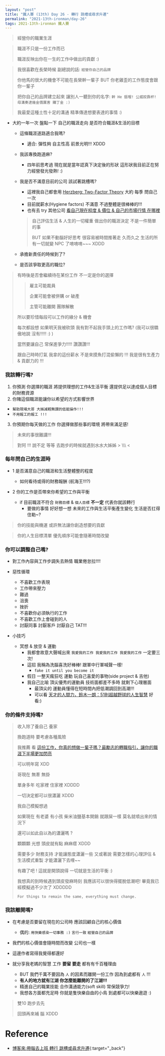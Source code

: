 ```yaml
---
layout: "post"
title: "鐵人賽 (13th) Day 26 - 轉行 跳槽或尋求升遷"
permalink: "2021-13th-ironman/day-26"
tags: 2021-13th-ironman 鐵人賽
---
```


> 經營你的職業生涯

> 職涯不只是一份工作而已 
>
> 職涯反映出你在一生的工作中做出的貢獻 :)

> 我很喜歡在長榮時候 副總說的話: `經營你自己的品牌` 
>
> 你他馬的很大的機會不可能在長榮幹一輩子 BUT 你老雞歪的工作態度會跟你一輩子 
>
> 把你自己的品牌建立起來 讓別人一聽到你的名字: `幹 He 摳喔! 公威姣靠杯! 母溝奏逮幾金價厲害 購丁金 :)`
>
> 我最愛這種土性十足的溝通 精準傳達想要表達的事情 :)


- 大約一年一次 盤點一下 自己的職涯走向 是否符合職涯&生活的目標
   - 這條職涯道路適合我嗎?
      - 適合: 彈性夠 自主性高 前景光明!!! XDDD 
   - 我該專換跑道麻?
      - 四年前思考過 現在就是當年認真下決定後的形狀 這形狀我目前正在努力經營發光發熱! :)
   - 我是否不滿意目前的公司 該試著跳槽嗎?
      - 這裡我自己都會用 [Herzberg: Two-Factor Theory](https://yuting3656.github.io/yutingblog//diary/2020-03-11/herzverg-two-factor-theory) 大約 每季 問自己一次
      - 目前就薪水(Hygiene factors) 不滿意 不過整體是很棒棒的!!!
      - 也有去 try 其他公司 [看自己現在程度 & 價位 & 自己的市場行情 在哪裡](https://yuting3656.github.io/yutingblog//2021-13th-ironman/day-06)
      
      > 自己評估生活 & 人生的一切權重 做出你的職涯決定 不是一件簡單的事 
      > 
      > BUT 如果不動腦好好思考 很容易被時間推著走 久而久之 生活的所有一切就變 NPC 了唷唷唷~~~ XDDD
      
   - 承擔新責任的時候到了?
   - 是否該爭取更高的職位?

> 有時後是否會繼續待在某份工作 不一定是你的選擇
>
>> 雇主可能裁員
>>
>> 企業可能會被併購 or 破產
>>
>> 主管可能離開 團隊解散
>
> 所以要珍惜每段可以工作的緣分 & 機會
>
> 每次都設想 如果明天我被砍頭 我有對不起我手頭上的工作嗎? (我可以很驕傲地說 沒有!!!!! :) )
>
> 當然要讓自己 常保進爭力!!!!! 讚讚讚!!!
>
> 跟自己時時打氣 我拿的這份薪水 不是來摸魚打混偷懶的 !!! 我是很有生產力 & 貢獻力的 !!!

### 我該轉行嗎?

1. 你預測 你選擇的職涯 將提供理想的工作&生活平衡 還提供足以達成個人目標的財務資源
2. 你賭這個職涯能讓你以希望的方式影響世界 
  - `幫助現場大哥 大姊減輕無謂的低能操作!!!`
  - `不用報工的報工 !!!`
3. 你預期你每天做的工作 你選擇做那些事的環境 將帶來滿足感!

> 未來的事很難講!!!
>
> 對阿 !!! 說不定 等等 去跑步的時候就遇到水水大姊姊 > \\\\\ <
>

### 每年問自己的生涯時

   - 1 是否滿意自己的職涯和生活整體整的程度

     -  如何看待或得的財務報酬 (航海王!!!?)

   - 2 你的工作是否帶來你希望的工作與平衡

     - if 目前職涯不符合 `財務目標` & `個人目標` **不一定** 代表你就該轉行
         - 要做的事情 好好想一想 未來的工作與生活平衡產生變化 生活是否扛得住勒~?

> 你的技能與機運 或許無法讓你創造想要的貢獻

> 你的人生目標清單 優先順序可能會隨著時間改變


### 你可以調整自己嗎?

- 對工作內容與工作步調失去熱情 職業倦怠拉!!!!
- 惡性循環
  - 不喜歡工作表現 
  - 工作帶來壓力
  - 難過
  - 沮喪
  - 挫折
  - 不喜歡你必須執行的工作
  - 不喜歡工作上會碰到的人
  - 討厭同事 討厭客戶 討厭自己 TAT!!!

- 小技巧

  - 冥想 & 放空 & 運動
     - 我都會故意大聲喊出來 `我愛我的工作 我愛我的工作 我愛我的工作` 一定要三次! 
     - 這招 我稱為洗腦喜洗好棒棒! 跟軍中行軍喊聲一樣! 
        - `fake it until you become it`
     - 假日 一整天瘋狂吃 運動 玩自己喜愛的事物(side project & 吉他) 
     - 我自己比喻 頂尖優秀的運動員 技術面都差不多時 就剩下心理層面
       - 最頂尖的 運動員懂得在短時間內把低潮調回到高潮!!!
       - 可以看 [天才的人間力，鈴木一朗：51則超越野球的人生智慧](https://www.books.com.tw/products/0010890338) 好看:)

### 你的條件支持嗎?

> 收入除了養自己 養家 
>
> 換跑道時 要考慮各種風險
>
> 我推薦 看 [這份工作，你真的想做一輩子嗎？最勵志的轉職指引，讓你的職涯下半場更加閃亮](https://www.books.com.tw/products/0010791282?sloc=main) 
>
> 可以明年寫 XDD

> 哥現在 無牽 無掛
>
> 單身多年 吃家裡 住家裡 XDDDD 
>
> 一切決定都可以很瀟灑 XDDD
>
> 我自己模擬想過 
>
> 如果現在 有老婆 有小孩 柴米油鹽基本開銷 就跟屎一樣 莫名就噴出來的情況下
>
> 還可以如此自以為的瀟灑嗎 ? 
> 
> 顆顆顆 光想 頭皮就有點 麻麻瘩 XDDD
>
> 需要多少 財務支持 才能讓態度瀟灑一些 又或著說 需要怎樣的心理評估 & 生活模式重製 才能瀟灑下去哩~~ 
>
> 有趣了吧 ! 這就是開頭說得  一切就是生活的平衡 :) 
>
> 我想真的到時候遇到頭皮發麻時刻 我應該可以很快得擺脫低潮吧! 畢竟我已經模擬過不少次了 XDDDDD
>
> `For things to remain the same, everything must change.`


### 我該離開嗎?

- 在考慮是否要留在現在的公司時 應該回顧自己的核心價值
  - 偶的: `用快樂感染一切事務 :)` `言行一致` `經營自己的品牌`

- 我們的核心價值會隨時間而改變 公司也一樣
- 這邊作者寫得我覺得都還好 
- 就分享我老媽的智慧 工作 **要留**  **要走** 都有有千百種理由
   - BUT 我們千萬不要因為 `人` 的因素而離開一份工作 因為到處都有 `人` !!!
   - **有人的地方就有江湖 你怎麼能離開的了江湖!!!**
   - 精進自己的職業技能 合作溝通能力(soft skill) 常保競爭力! 
   - 我想各方面都充足時 你就是隻快樂自由的小鳥 到處都可以快樂遨遊 :)

> 雙10  跑步去先
>
>
> 回頭再來補 腦 XDDD


# Reference

- [博客來:帶腦去上班 轉行 跳槽或尋求升遷](https://www.books.com.tw/products/0010874379?sloc=main){:target="\_back"}
